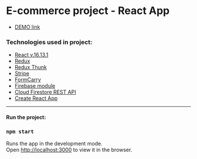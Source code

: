 # E-commerce project - React App

- [DEMO link](https://e-commerce-project.vercel.app/)

### Technologies used in project:

- [React v.16.13.1](https://www.npmjs.com/package/react)
- [Redux](https://www.npmjs.com/package/redux)
- [Redux Thunk](https://www.npmjs.com/package/redux-thunk)
- [Stripe](https://stripe.com)
- [FormCarry](https://formcarry.com/profile/form/)
- [Firebase module](https://www.npmjs.com/package/firebase)
- [Cloud Firestore REST API](https://firebase.google.com/docs/firestore/use-rest-api#making_rest_calls)
- [Create React App](https://github.com/facebook/create-react-app)

-----------

#### Run the project:
### `npm start`

Runs the app in the development mode.<br />
Open [http://localhost:3000](http://localhost:3000) to view it in the browser.
